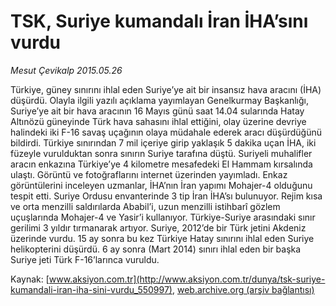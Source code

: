 # TSK, Suriye kumandalı İran İHA’sını vurdu

*Mesut Çevikalp 2015.05.26*

<div class="pNewsDetailMainContent" itemprop="articleBody">
 <p>
  Türkiye, güney sınırını ihlal eden Suriye’ye ait bir insansız hava aracını (İHA) düşürdü. Olayla ilgili yazılı açıklama yayımlayan Genelkurmay Başkanlığı, Suriye’ye ait bir hava aracının 16 Mayıs günü saat 14.04 sularında Hatay Altınözü güneyinde Türk hava sahasını ihlal ettiğini, olay üzerine devriye halindeki iki F-16 savaş uçağının olaya müdahale ederek aracı düşürdüğünü bildirdi. Türkiye sınırından 7 mil içeriye girip yaklaşık 5 dakika uçan İHA, iki füzeyle vurulduktan sonra sınırın Suriye tarafına düştü. Suriyeli muhalifler aracın enkazına Türkiye’ye 4 kilometre mesafedeki El Hammam kırsalında ulaştı. Görüntü ve fotoğraflarını internet üzerinden yayımladı. Enkaz görüntülerini inceleyen uzmanlar, İHA’nın İran yapımı Mohajer-4 olduğunu tespit etti. Suriye Ordusu envanterinde 3 tip İran İHA’sı bulunuyor. Rejim kısa ve orta menzilli saldırılarda Ababil’i, uzun menzilli istihbarî gözlem uçuşlarında Mohajer-4 ve Yasir’i kullanıyor. Türkiye-Suriye arasındaki sınır gerilimi 3 yıldır tırmanarak artıyor. Suriye, 2012’de bir Türk jetini Akdeniz üzerinde vurdu. 15 ay sonra bu kez Türkiye Hatay sınırını ihlal eden Suriye helikopterini düşürdü. 6 ay sonra (Mart 2014) sınırı ihlal eden bir başka Suriye jeti Türk F-16’larınca vuruldu.
 </p>
</div>


Kaynak: [www.aksiyon.com.tr](http://www.aksiyon.com.tr/dunya/tsk-suriye-kumandali-iran-iha-sini-vurdu_550997), [web.archive.org (arşiv bağlantısı)](http://web.archive.org/web/20150719020449/http://www.aksiyon.com.tr/dunya/tsk-suriye-kumandali-iran-iha-sini-vurdu_550997)
